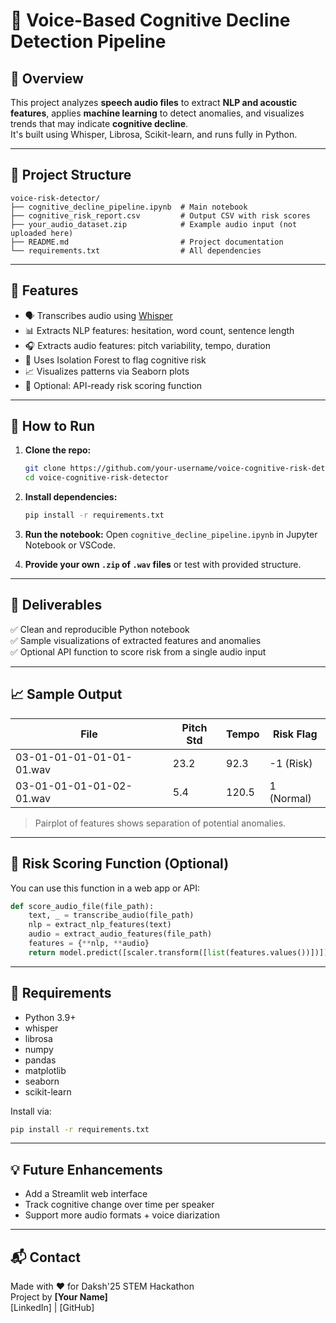 
# 🧠 Voice-Based Cognitive Decline Detection Pipeline

## 📌 Overview

This project analyzes **speech audio files** to extract **NLP and acoustic features**, applies **machine learning** to detect anomalies, and visualizes trends that may indicate **cognitive decline**.  
It's built using Whisper, Librosa, Scikit-learn, and runs fully in Python.

---

## 📂 Project Structure

```
voice-risk-detector/
├── cognitive_decline_pipeline.ipynb  # Main notebook
├── cognitive_risk_report.csv         # Output CSV with risk scores
├── your_audio_dataset.zip            # Example audio input (not uploaded here)
├── README.md                         # Project documentation
└── requirements.txt                  # All dependencies
```

---

## 🚀 Features

- 🗣️ Transcribes audio using [Whisper](https://github.com/openai/whisper)
- 📊 Extracts NLP features: hesitation, word count, sentence length
- 🎧 Extracts audio features: pitch variability, tempo, duration
- 🧪 Uses Isolation Forest to flag cognitive risk
- 📈 Visualizes patterns via Seaborn plots
- 🧰 Optional: API-ready risk scoring function

---

## 📁 How to Run

1. **Clone the repo:**
   ```bash
   git clone https://github.com/your-username/voice-cognitive-risk-detector.git
   cd voice-cognitive-risk-detector
   ```

2. **Install dependencies:**
   ```bash
   pip install -r requirements.txt
   ```

3. **Run the notebook:**
   Open `cognitive_decline_pipeline.ipynb` in Jupyter Notebook or VSCode.

4. **Provide your own `.zip` of `.wav` files** or test with provided structure.

---

## 🔬 Deliverables

✅ Clean and reproducible Python notebook  
✅ Sample visualizations of extracted features and anomalies  
✅ Optional API function to score risk from a single audio input

---

## 📈 Sample Output

| File                          | Pitch Std | Tempo | Risk Flag |
|------------------------------|-----------|-------|-----------|
| 03-01-01-01-01-01-01.wav      | 23.2      | 92.3  | -1 (Risk) |
| 03-01-01-01-01-02-01.wav      | 5.4       | 120.5 | 1 (Normal)|

> Pairplot of features shows separation of potential anomalies.

---

## 🧪 Risk Scoring Function (Optional)

You can use this function in a web app or API:

```python
def score_audio_file(file_path):
    text, _ = transcribe_audio(file_path)
    nlp = extract_nlp_features(text)
    audio = extract_audio_features(file_path)
    features = {**nlp, **audio}
    return model.predict([scaler.transform([list(features.values())])])
```

---

## 🧾 Requirements

- Python 3.9+
- whisper
- librosa
- numpy
- pandas
- matplotlib
- seaborn
- scikit-learn

Install via:
```bash
pip install -r requirements.txt
```

---

## 💡 Future Enhancements

- Add a Streamlit web interface
- Track cognitive change over time per speaker
- Support more audio formats + voice diarization

---

## 📬 Contact

Made with ❤️ for Daksh'25 STEM Hackathon  
Project by **[Your Name]**  
[LinkedIn] | [GitHub]
